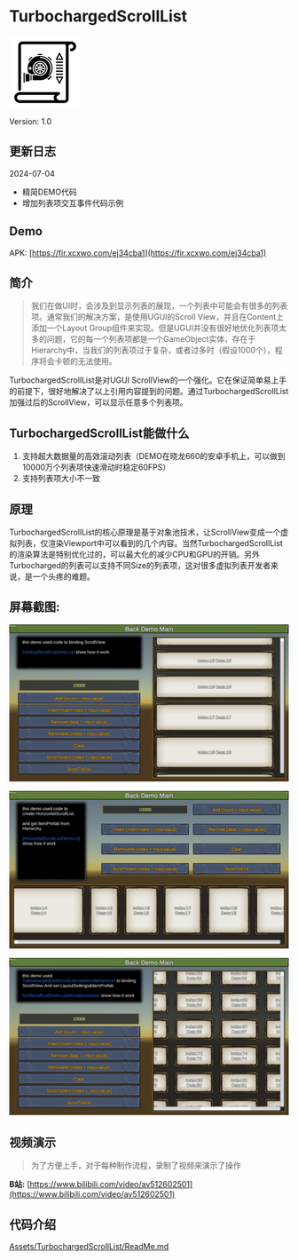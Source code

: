 # TurbochargedScrollList

![](Docs/icon.png)

Version: 1.0

## 更新日志

2024-07-04
- 精简DEMO代码
- 增加列表项交互事件代码示例

## Demo

APK: [https://fir.xcxwo.com/ej34cba1](https://fir.xcxwo.com/ej34cba1)

## 简介

>我们在做UI时，会涉及到显示列表的展现，一个列表中可能会有很多的列表项。通常我们的解决方案，是使用UGUI的Scroll View，并且在Content上添加一个Layout Group组件来实现。但是UGUI并没有很好地优化列表项太多的问题，它的每一个列表项都是一个GameObject实体，存在于Hierarchy中，当我们的列表项过于复杂，或者过多时（假设1000个），程序将会卡顿的无法使用。

TurbochargedScrollList是对UGUI ScrollView的一个强化。它在保证简单易上手的前提下，很好地解决了以上引用内容提到的问题。通过TurbochargedScrollList加强过后的ScrollView，可以显示任意多个列表项。

## TurbochargedScrollList能做什么

1. 支持超大数据量的高效滚动列表（DEMO在晓龙660的安卓手机上，可以做到10000万个列表项快速滑动时稳定60FPS）
2. 支持列表项大小不一致

## 原理
TurbochargedScrollList的核心原理是基于对象池技术，让ScrollView变成一个虚拟列表，仅渲染Viewport中可以看到的几个内容。当然TurbochargedScrollList的渲染算法是特别优化过的，可以最大化的减少CPU和GPU的开销。另外Turbocharged的列表可以支持不同Size的列表项，这对很多虚拟列表开发者来说，是一个头疼的难题。

## 屏幕截图:

![垂直列表](Docs/cut_v.jpg)

![水平列表](Docs/cut_h.jpg)

![网格列表](Docs/cut_g.jpg)

## 视频演示

>为了方便上手，对于每种制作流程，录制了视频来演示了操作

**B站:** [https://www.bilibili.com/video/av512602501](https://www.bilibili.com/video/av512602501)

## 代码介绍

[Assets/TurbochargedScrollList/ReadMe.md](Assets/TurbochargedScrollList/ReadMe.md)

